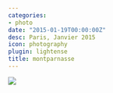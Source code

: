 ```yaml
---
categories:
- photo
date: "2015-01-19T00:00:00Z"
desc: Paris, Janvier 2015
icon: photography
plugin: lightense
title: montparnasse
---
```


<img src="/img/photography/montparnasse.jpg" data-action="zoom" />
